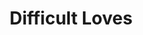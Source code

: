 ---
"\uFEFFauthor_sort": Calvino, Italo
authors: Italo Calvino
comments: ''
cover: "/Users/Raman/Calibre Library/Italo Calvino/Difficult Loves (91)/cover.jpg"
formats: mobi
id: '91'
identifiers: ''
isbn: ''
languages: ''
library_name: Calibre Library
pubdate: '0101-01-01T09:00:00+09:00'
publisher: ''
rating: ''
series: ''
series_index: '1.0'
size: '344340'
tags: ''
timestamp: '0101-01-01T09:00:00+09:00'
title: Difficult Loves
title_sort: Difficult Loves
uuid: e4752905-1842-4535-8a9a-e5ea4ea95286
"#format": MOBI
layout: book
link: false
---